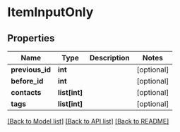 # ItemInputOnly

## Properties
Name | Type | Description | Notes
------------ | ------------- | ------------- | -------------
**previous_id** | **int** |  | [optional] 
**before_id** | **int** |  | [optional] 
**contacts** | **list[int]** |  | [optional] 
**tags** | **list[int]** |  | [optional] 

[[Back to Model list]](../README.md#documentation-for-models) [[Back to API list]](../README.md#documentation-for-api-endpoints) [[Back to README]](../README.md)


